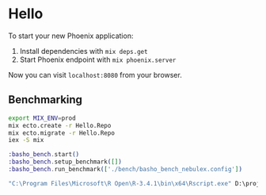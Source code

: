# Hello

To start your new Phoenix application:

1. Install dependencies with `mix deps.get`
2. Start Phoenix endpoint with `mix phoenix.server`

Now you can visit `localhost:8080` from your browser.

## Benchmarking

```bash
export MIX_ENV=prod
mix ecto.create -r Hello.Repo
mix ecto.migrate -r Hello.Repo
iex -S mix
```

```elixir
:basho_bench.start()
:basho_bench.setup_benchmark([])
:basho_bench.run_benchmark(['./bench/basho_bench_nebulex.config'])
```

```bat
"C:\Program Files\Microsoft\R Open\R-3.4.1\bin\x64\Rscript.exe" D:\projects\database_cache_benchmark\deps\basho_bench\priv\summary.r -i D:\projects\database_cache_benchmark\tests\
```